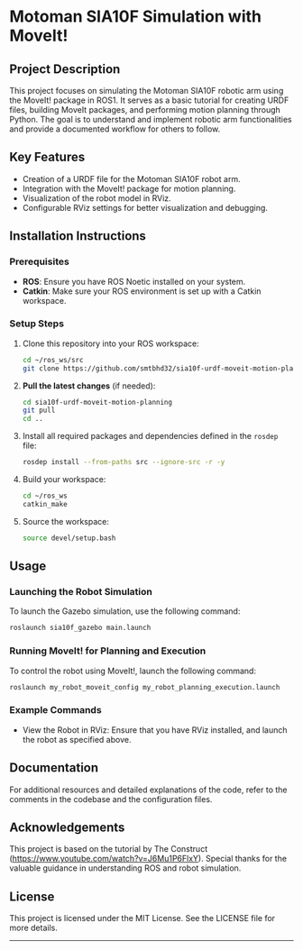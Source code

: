 # Motoman SIA10F Simulation with MoveIt!

## Project Description
This project focuses on simulating the Motoman SIA10F robotic arm using the MoveIt! package in ROS1. It serves as a basic tutorial for creating URDF files, building MoveIt packages, and performing motion planning through Python. The goal is to understand and implement robotic arm functionalities and provide a documented workflow for others to follow.

## Key Features
- Creation of a URDF file for the Motoman SIA10F robot arm.
- Integration with the MoveIt! package for motion planning.
- Visualization of the robot model in RViz.
- Configurable RViz settings for better visualization and debugging.

## Installation Instructions

### Prerequisites
- **ROS**: Ensure you have ROS Noetic installed on your system.
- **Catkin**: Make sure your ROS environment is set up with a Catkin workspace.

### Setup Steps
1. Clone this repository into your ROS workspace:
   ```bash
   cd ~/ros_ws/src
   git clone https://github.com/smtbhd32/sia10f-urdf-moveit-motion-planning/
   ```

2. **Pull the latest changes** (if needed):
   ```bash
   cd sia10f-urdf-moveit-motion-planning
   git pull
   cd ..
   ```

3. Install all required packages and dependencies defined in the `rosdep` file:
   ```bash
   rosdep install --from-paths src --ignore-src -r -y
   ```

4. Build your workspace:
   ```bash
   cd ~/ros_ws
   catkin_make
   ```

5. Source the workspace:
   ```bash
   source devel/setup.bash
   ```

## Usage

### Launching the Robot Simulation
To launch the Gazebo simulation, use the following command:
```bash
roslaunch sia10f_gazebo main.launch
```

### Running MoveIt! for Planning and Execution
To control the robot using MoveIt!, launch the following command:
```bash
roslaunch my_robot_moveit_config my_robot_planning_execution.launch
```

### Example Commands
- View the Robot in RViz: Ensure that you have RViz installed, and launch the robot as specified above.

## Documentation
For additional resources and detailed explanations of the code, refer to the comments in the codebase and the configuration files.

## Acknowledgements
This project is based on the tutorial by The Construct (https://www.youtube.com/watch?v=J6Mu1P6FlxY). Special thanks for the valuable guidance in understanding ROS and robot simulation.

## License
This project is licensed under the MIT License. See the LICENSE file for more details.

---
